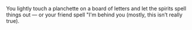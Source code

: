  You lightly touch a planchette on a board of letters and let the spirits spell things out — or your friend spell "I'm behind you (mostly, this isn’t really true).